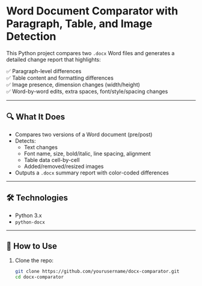 
# Word Document Comparator with Paragraph, Table, and Image Detection

This Python project compares two `.docx` Word files and generates a detailed change report that highlights:

✅ Paragraph-level differences  
✅ Table content and formatting differences  
✅ Image presence, dimension changes (width/height)  
✅ Word-by-word edits, extra spaces, font/style/spacing changes

---

## 🔍 What It Does

- Compares two versions of a Word document (pre/post)
- Detects:
  - Text changes
  - Font name, size, bold/italic, line spacing, alignment
  - Table data cell-by-cell
  - Added/removed/resized images
- Outputs a `.docx` summary report with color-coded differences

---

## 🛠 Technologies

- Python 3.x
- `python-docx`

---

## 🚀 How to Use

1. Clone the repo:
   ```bash
   git clone https://github.com/yourusername/docx-comparator.git
   cd docx-comparator
